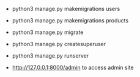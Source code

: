 - python3 manage.py makemigrations users
- python3 manage.py makemigrations products
- python3 manage.py migrate
- python3 manage.py createsuperuser
- python3 manage.py runserver

- http://127.0.0.1:8000/admin to access admin site

